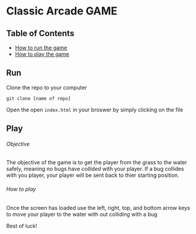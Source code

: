 # Classic Arcade GAME

## Table of Contents

* [How to run the game](#run)
* [How to play the game](#play)

## Run

Clone the repo to your computer
```
git clone [name of repo]
```

Open the open `index.html` in your broswer by simply clicking on the file

## Play 

###### Objective 
The objective of the game is to get the player from the grass to the water safely, meaning no bugs have *collided* with your player. If a bug collides with you player, your player will be sent back to thier 
starting position. 

###### How to play 

Once the screen has loaded use the left, right, top, and bottom arrow keys to move your player to the water with out colliding with a bug

Best of luck! 


